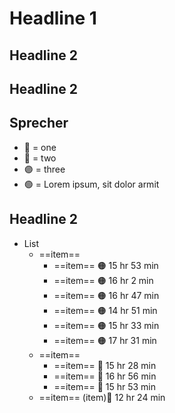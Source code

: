 # Headline 1

## Headline 2

## Headline 2

## Sprecher

- 🔵 = one
- 🔴 = two
- 🟣 = three
- 🟢 = Lorem ipsum,
      sit dolor armit

## Headline 2

- List
  - ==item==
    - ==item== 🟠 15 hr 53 min
    - ==item== 🟠 16 hr 2 min
    - ==item== 🟠 16 hr 47 min
    - ==item== 🟠 14 hr 51 min
    - ==item== 🟠 15 hr 33 min
    - ==item== 🟠 17 hr 31 min
  - ==item==
    - ==item== 🔵 15 hr 28 min
    - ==item== 🔵 16 hr 56 min
    - ==item== 🔵 15 hr 53 min
  - ==item== (item)🔵 12 hr 24 min